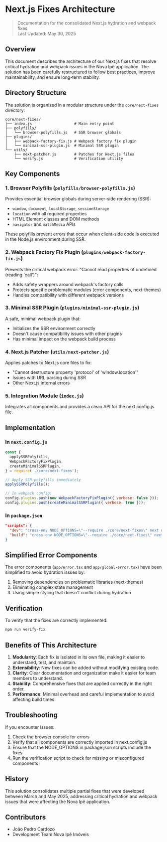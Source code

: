# Next.js Fixes Architecture

> Documentation for the consolidated Next.js hydration and webpack fixes  
> Last Updated: May 30, 2025

## Overview

This document describes the architecture of our Next.js fixes that resolve critical hydration and webpack issues in the Nova Ipê application. The solution has been carefully restructured to follow best practices, improve maintainability, and ensure long-term stability.

## Directory Structure

The solution is organized in a modular structure under the `core/next-fixes` directory:

```
core/next-fixes/
├── index.js                   # Main entry point
├── polyfills/
│   └── browser-polyfills.js   # SSR browser globals
├── plugins/
│   ├── webpack-factory-fix.js # Webpack factory fix plugin
│   └── minimal-ssr-plugin.js  # Minimal SSR plugin
└── utils/
    ├── next-patcher.js        # Patches for Next.js files
    └── verify.js              # Verification utility
```

## Key Components

### 1. Browser Polyfills (`polyfills/browser-polyfills.js`)

Provides essential browser globals during server-side rendering (SSR):

- `window`, `document`, `localStorage`, `sessionStorage`
- `location` with all required properties
- HTML Element classes and DOM methods
- `navigator` and `matchMedia` APIs

These polyfills prevent errors that occur when client-side code is executed in the Node.js environment during SSR.

### 2. Webpack Factory Fix Plugin (`plugins/webpack-factory-fix.js`)

Prevents the critical webpack error: "Cannot read properties of undefined (reading 'call')":

- Adds safety wrappers around webpack's factory calls
- Protects specific problematic modules (error components, next-themes)
- Handles compatibility with different webpack versions

### 3. Minimal SSR Plugin (`plugins/minimal-ssr-plugin.js`)

A safe, minimal webpack plugin that:

- Initializes the SSR environment correctly
- Doesn't cause compatibility issues with other plugins
- Has minimal impact on the webpack build process

### 4. Next.js Patcher (`utils/next-patcher.js`)

Applies patches to Next.js core files to fix:

- "Cannot destructure property 'protocol' of 'window.location'"
- Issues with URL parsing during SSR
- Other Next.js internal errors

### 5. Integration Module (`index.js`)

Integrates all components and provides a clean API for the next.config.js file.

## Implementation

### In `next.config.js`

```javascript
const {
  applySSRPolyfills,
  WebpackFactoryFixPlugin,
  createMinimalSSRPlugin,
} = require('./core/next-fixes');

// Apply SSR polyfills immediately
applySSRPolyfills();

// In webpack config:
config.plugins.push(new WebpackFactoryFixPlugin({ verbose: false }));
config.plugins.push(createMinimalSSRPlugin({ verbose: true }));
```

### In `package.json`

```json
"scripts": {
  "dev": "cross-env NODE_OPTIONS=\"--require ./core/next-fixes\" next dev",
  "build": "cross-env NODE_OPTIONS=\"--require ./core/next-fixes\" next build"
}
```

## Simplified Error Components

The error components (`app/error.tsx` and `app/global-error.tsx`) have been simplified to avoid hydration issues by:

1. Removing dependencies on problematic libraries (next-themes)
2. Eliminating complex state management
3. Using simple styling that doesn't conflict during hydration

## Verification

To verify that the fixes are correctly implemented:

```bash
npm run verify-fix
```

## Benefits of This Architecture

1. **Modularity**: Each fix is isolated in its own file, making it easier to understand, test, and maintain.
2. **Extensibility**: New fixes can be added without modifying existing code.
3. **Clarity**: Clear documentation and organization make it easier for team members to understand.
4. **Stability**: Comprehensive fixes that are applied correctly in the right order.
5. **Performance**: Minimal overhead and careful implementation to avoid affecting build times.

## Troubleshooting

If you encounter issues:

1. Check the browser console for errors
2. Verify that all components are correctly imported in next.config.js
3. Ensure that the NODE_OPTIONS in package.json scripts include the fixes
4. Run the verification script to check for missing or misconfigured components

## History

This solution consolidates multiple partial fixes that were developed between March and May 2025, addressing critical hydration and webpack issues that were affecting the Nova Ipê application.

## Contributors

- João Pedro Cardozo
- Development Team Nova Ipê Imóveis
